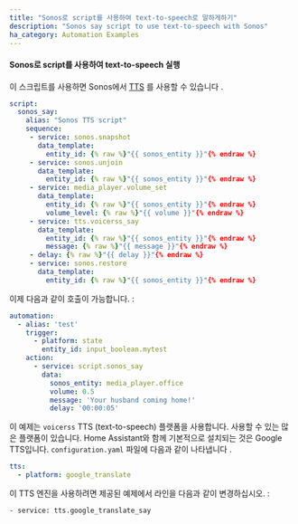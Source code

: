```yaml
---
title: "Sonos로 script를 사용하여 text-to-speech로 말하게하기"
description: "Sonos say script to use text-to-speech with Sonos"
ha_category: Automation Examples
---
```


#### Sonos로 script를 사용하여 text-to-speech 실행

이 스크립트를 사용하면 Sonos에서 [TTS](/integrations/#text-to-speech) 를 사용할 수 있습니다 .

```yaml
script:
  sonos_say:
    alias: "Sonos TTS script"
    sequence:
     - service: sonos.snapshot
       data_template:
         entity_id: {% raw %}"{{ sonos_entity }}"{% endraw %}
     - service: sonos.unjoin
       data_template:
         entity_id: {% raw %}"{{ sonos_entity }}"{% endraw %}
     - service: media_player.volume_set
       data_template:
         entity_id: {% raw %}"{{ sonos_entity }}"{% endraw %}
         volume_level: {% raw %}"{{ volume }}"{% endraw %}
     - service: tts.voicerss_say
       data_template:
         entity_id: {% raw %}"{{ sonos_entity }}"{% endraw %}
         message: {% raw %}"{{ message }}"{% endraw %}
     - delay: {% raw %}"{{ delay }}"{% endraw %}
     - service: sonos.restore
       data_template:
         entity_id: {% raw %}"{{ sonos_entity }}"{% endraw %}
```

이제 다음과 같이 호출이 가능합니다. :
```yaml
automation:
  - alias: 'test'
    trigger:
      - platform: state
        entity_id: input_boolean.mytest
    action:
      - service: script.sonos_say
        data:
          sonos_entity: media_player.office
          volume: 0.5
          message: 'Your husband coming home!'
          delay: '00:00:05'
```
이 예제는 `voicerss` TTS (text-to-speech) 플랫폼을 사용합니다. 사용할 수 있는 많은 플랫폼이 있습니다. Home Assistant와 함께 기본적으로 설치되는 것은 Google TTS입니다. `configuration.yaml` 파일에 다음과 같이 나타냅니다 .

```yaml
tts:
  - platform: google_translate
```

이 TTS 엔진을 사용하려면 제공된 예제에서 라인을 다음과 같이 변경하십시오. :
```txt
- service: tts.google_translate_say
```

